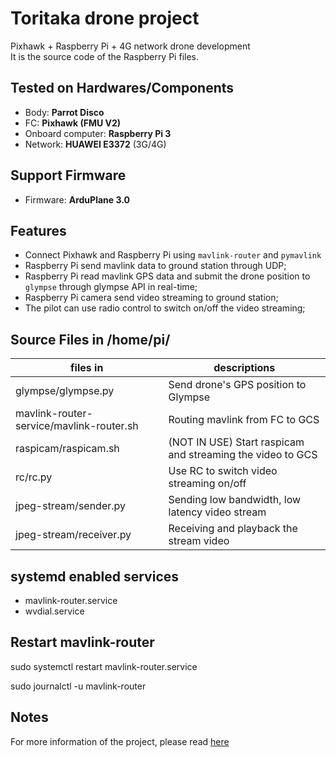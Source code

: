 # Toritaka drone project
Pixhawk + Raspberry Pi + 4G network drone development\
It is the source code of the Raspberry Pi files.

## Tested on Hardwares/Components
- Body: **Parrot Disco**
- FC: **Pixhawk (FMU V2)**
- Onboard computer: **Raspberry Pi 3**
- Network: **HUAWEI E3372** (3G/4G)

## Support Firmware
- Firmware: **ArduPlane 3.0**

## Features
- Connect Pixhawk and Raspberry Pi using `mavlink-router` and `pymavlink`
- Raspberry Pi send mavlink data to ground station through UDP;
- Raspberry Pi read mavlink GPS data and submit the drone position to `glympse` through glympse API in real-time;
- Raspberry Pi camera send video streaming to ground station;
- The pilot can use radio control to switch on/off the video streaming;

## Source Files in /home/pi/
| files in                                 | descriptions                                               |
| ---------------------------------------- | ---------------------------------------------------------- |
| glympse/glympse.py                       | Send drone's GPS position to Glympse                       |
| mavlink-router-service/mavlink-router.sh | Routing mavlink from FC to GCS                             |
| raspicam/raspicam.sh                     | (NOT IN USE) Start raspicam and streaming the video to GCS |
| rc/rc.py                                 | Use RC to switch video streaming on/off                    |
| jpeg-stream/sender.py                    | Sending low bandwidth, low latency video stream            |
| jpeg-stream/receiver.py                  | Receiving and playback the stream video                    |

## systemd enabled services
- mavlink-router.service
- wvdial.service

## Restart mavlink-router
sudo systemctl restart mavlink-router.service

sudo journalctl -u mavlink-router

## Notes
For more information of the project, please read [here](https://github.com/rc-bellergy/drone-notes/tree/master/ardupilot/toritaka)

